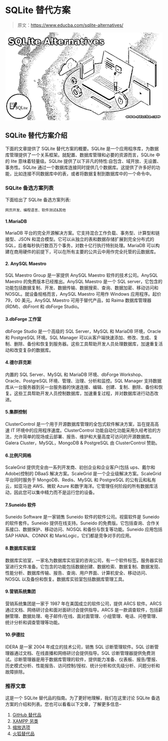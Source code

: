 # SQLite 替代方案

> 原文：<https://www.educba.com/sqlite-alternatives/>

![SQLite Alternatives](img/4095dd0da18f75ff8c033d89e8862882.png)



## SQLite 替代方案介绍

下面的文章提供了 SQLite 替代方案的概要。SQLite 是一个应用程序库，为数据库管理提供了一个关系框架。就配置、数据库管理和必要的资源而言，SQLite 中的 lite 意味着轻量级。SQLite 提供了以下非凡的特性:自包含、域开放、无设置、事务性。SQLite 通过一个数据库连接同时提供几个数据库。这提供了许多好的功能，比如连接不同数据库中的表，或者将数据复制到数据库中的一个命令中。

### SQLite 备选方案列表

下面给出了 SQLite 备选方案列表:

<small>网页开发、编程语言、软件测试&其他</small>

#### 1.MariaDB

MariaDB 平台的完全开源解决方案。它支持混合工作负载、事务型、计算型和链接型、JSON 和混合模型。它可以从独立的表和数据存储扩展到完全分布式的 SQL，后者每秒执行数百万个事务，对数十亿行执行特别处理。MariaDB 可以构建在商用硬件的前提下，可以在所有主要的公共云中用作完全托管的云数据库。

#### 2\. AnySQL Maestro

SQL Maestro Group 是一家提供 AnySQL Maestro 软件的技术公司。AnySQL Maestro 的免费版本已经推出。AnySQL Maestro 是一个 SQL server，它包含的功能包括数据复制、开发、数据传输、数据搜索、查询、数据加密、移动访问和 NOSQL。就设备规格而言，AnySQL Maestro 可用作 Windows 应用程序。起价 79，00 美元。AnySQL Maestro 可用于替代产品，如 Raima 数据库管理器(RDM)、dbFront 和 dbForge Studio。

#### 3.dbForge 工作室

dbForge Studio 是一个高级的 SQL Server，MySQL 和 MariaDB 环境，Oracle 和 PostgreSQL 环境。SQL Manager 可以从客户端快速添加、修改、生成、复制、删除、备份和恢复到服务器。这些工具帮助开发人员处理数据库，加速重复活动和改变复杂的数据库。

#### 4.德尔菲克斯

内置的 SQL Server、MySQL 和 MariaDB 环境、dbForge Workshop、Oracle、PostgreSQL 环境、管理、治理、分析和监控。SQL Manager 支持数据库从一台服务器到另一台服务器的快速连接、编辑、创建、复制、删除、备份和恢复。这些工具帮助开发人员控制数据库，加速重复过程，并对数据库进行动态改进。

#### 5.集群控制

ClusterControl 是一个用于开源数据库管理的全包式软件解决方案，旨在提高高速 IT 环境中的应用程序速度。ClusterControl 功能自动化功能采用久经考验的方法，允许简单的现场或云部署、报告、维护和大量高度可访问的开源数据库。Galera Cluster，MySQL，MongoDB & PostgreSQL 由 ClusterControl 赞助。

#### 6.比例尺网格

ScaleGrid 提供完全由一系列开发商、初创企业和企业客户(包括 ups、戴尔和 Adobe)控制的 DBaaS 解决方案。ScaleGrid 是一个企业级解决方案。ScaleGrid 平台同时服务于 MongoDB、Redis、MySQL 和 PostgreSQL 的公有云和私有云，如亚马逊 AWS、微软 Azure 和数字海洋。它管理任何阶段的所有数据库活动，因此您可以集中精力而不是运行您的设备。

#### 7.Suneido 软件

Suneido Software 是一家销售 Suneido 软件的软件公司。视窗软件是 Suneido 的软件套件。Suneido 提供在线支持。Suneido 的免费版。它包括查询、合作关系接口、数据保护、移动访问、NOSQL 和备份与恢复等功能。Suneido 应用包括 SAP HANA、CONNX 和 MarkLogic，它们都是竞争对手的应用。

#### 8.数据库实验室

数据库实验室，一家名为数据库实验室的咨询公司，有一个软件标签。服务器实验室进行文件准备。它包含的功能包括数据创建、数据检索、数据复制、数据发现、性能分析、数据库传输、报告、查询、用户界面、计算机安全、移动访问、NOSQL 以及备份和恢复。数据库实验室包括数据库管理工具。

#### 9.营销系统集团

营销系统集团是一家于 1987 年在美国成立的软件公司，提供 ARCS 软件。ARCS 通过文档、网络研讨会和面对面研讨会提供指导。ARCS 是一款调查软件，包括薪酬管理、数据处理、电子邮件/在线、面对面管理、小组管理、电话、问卷管理、统计分析和调查管理等功能。

#### 10.伊德拉

IDERA 是一家 2004 年成立的技术公司，销售 SQL 诊断管理软件。SQL 诊断管理器通过文档、在线直播和网络研讨会提供指导。SQL 诊断管理器提供免费测试。诊断管理器是用于数据库管理的软件，提供能力准备、仪表板、报告/警报、历史模式分析、性能报告、访问控制/授权、统计分析和优先级分析、问题分析和故障排除。

### 推荐文章

这是一个 SQLite 替代品的指南。为了更好地理解，我们在这里讨论 SQLite 备选方案的介绍和列表。您也可以看看以下文章，了解更多信息–

1.  [GitHub 替代品](https://www.educba.com/github-alternatives/)
2.  [XAMPP 另类](https://www.educba.com/xampp-alternative/)
3.  [缩放选项](https://www.educba.com/zoom-alternatives/)
4.  [火狐替代品](https://www.educba.com/firefox-alternatives/)





